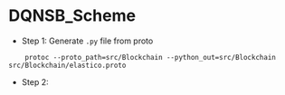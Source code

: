 # DQNSB_Scheme

- Step 1: Generate `.py` file from proto

```
    protoc --proto_path=src/Blockchain --python_out=src/Blockchain src/Blockchain/elastico.proto
```

- Step 2:
